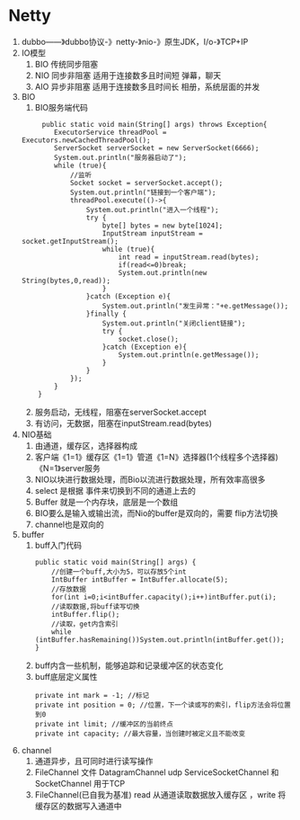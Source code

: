 # Netty
1. dubbo——》dubbo协议-》netty-》nio-》原生JDK，I/o-》TCP+IP
2. IO模型
	1. BIO 传统同步阻塞
	2. NIO 同步非阻塞 适用于连接数多且时间短  弹幕，聊天
	3. AIO 异步非阻塞 适用于连接数多且时间长  相册，系统层面的并发
3. BIO
	1. BIO服务端代码
	```
		 public static void main(String[] args) throws Exception{
			ExecutorService threadPool = Executors.newCachedThreadPool();
			ServerSocket serverSocket = new ServerSocket(6666);
			System.out.println("服务器启动了");
			while (true){
				//监听
				Socket socket = serverSocket.accept();
				System.out.println("链接到一个客户端");
				threadPool.execute(()->{
					System.out.println("进入一个线程");
					try {
						byte[] bytes = new byte[1024];
						InputStream inputStream = socket.getInputStream();
						while (true){
							int read = inputStream.read(bytes);
							if(read<=0)break;
							System.out.println(new String(bytes,0,read));
						}
					}catch (Exception e){
						System.out.println("发生异常："+e.getMessage());
					}finally {
						System.out.println("关闭client链接");
						try {
							socket.close();
						}catch (Exception e){
							System.out.println(e.getMessage());
						}
					}
				});
			}
		}
	```
	2. 服务启动，无线程，阻塞在serverSocket.accept
	3. 有访问，无数据，阻塞在inputStream.read(bytes)
4. NIO基础
	1. 由通道，缓存区，选择器构成
	2. 客户端《1=1》缓存区《1=1》管道《1=N》选择器(1个线程多个选择器)《N=1》server服务 
	3. NIO以块进行数据处理，而Bio以流进行数据处理，所有效率高很多
	4. select 是根据 事件来切换到不同的通道上去的
	5. Buffer 就是一个内存块，底层是一个数组
	6. BIO要么是输入或输出流，而Nio的buffer是双向的，需要 flip方法切换
	7. channel也是双向的
5. buffer
	1. buff入门代码
		```
		public static void main(String[] args) {
			//创建一个buff,大小为5，可以存放5个int
			IntBuffer intBuffer = IntBuffer.allocate(5);
			//存放数据
			for(int i=0;i<intBuffer.capacity();i++)intBuffer.put(i);
			//读取数据,将buff读写切换
			intBuffer.flip();
			//读取，get内含索引
			while (intBuffer.hasRemaining())System.out.println(intBuffer.get());
		}
		```
	2. buff内含一些机制，能够追踪和记录缓冲区的状态变化
	3. buff底层定义属性
		```
		private int mark = -1; //标记
		private int position = 0; //位置，下一个读或写的索引，flip方法会将位置到0
		private int limit; //缓冲区的当前终点
		private int capacity; //最大容量，当创建时被定义且不能改变
		```
6. channel
	1. 通道异步，且可同时进行读写操作
	2. FileChannel 文件  DatagramChannel udp  ServiceSocketChannel 和 SocketChannel 用于TCP
	3. FileChannel(已自我为基准) read 从通道读取数据放入缓存区 ，write 将缓存区的数据写入通道中